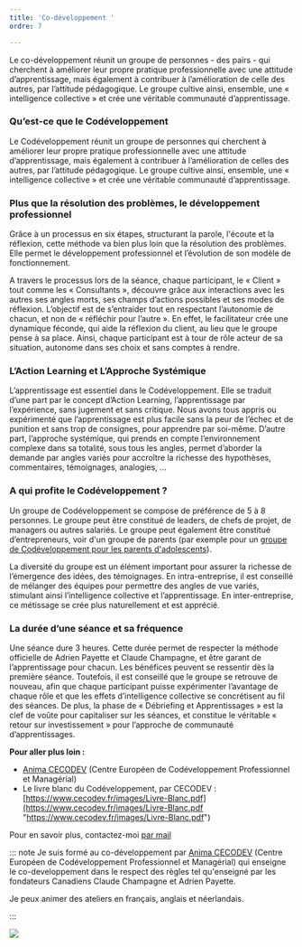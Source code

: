```yaml
---
title: 'Co-développement '
ordre: 7

---
```

Le co-développement réunit un groupe de personnes - des pairs - qui cherchent à améliorer leur propre pratique professionnelle avec une attitude d’apprentissage, mais également à contribuer à l’amélioration de celle des autres, par l’attitude pédagogique. Le groupe cultive ainsi, ensemble, une « intelligence collective » et crée une véritable communauté d’apprentissage.

### **Qu’est-ce que le Codéveloppement**

Le Codéveloppement réunit un groupe de personnes qui cherchent à améliorer leur propre pratique professionnelle avec une attitude d’apprentissage, mais également à contribuer à l’amélioration de celles des autres, par l’attitude pédagogique. Le groupe cultive ainsi, ensemble, une « intelligence collective » et crée une véritable communauté d’apprentissage.

### **Plus que la résolution des problèmes, le développement professionnel**

Grâce à un processus en six étapes, structurant la parole, l'écoute et la réflexion, cette méthode va bien plus loin que la résolution des problèmes. Elle permet le développement professionnel et l’évolution de son modèle de fonctionnement.

A travers le processus lors de la séance, chaque participant, le « Client » tout comme les « Consultants », découvre grâce aux interactions avec les autres ses angles morts, ses champs d’actions possibles et ses modes de réflexion. L’objectif est de s’entraider tout en respectant l’autonomie de chacun, et non de « réfléchir pour l’autre ». En effet, le facilitateur crée une dynamique féconde, qui aide la réflexion du client, au lieu que le groupe pense à sa place. Ainsi, chaque participant est à tour de rôle acteur de sa situation, autonome dans ses choix et sans comptes à rendre.

### **L’Action Learning et L’Approche Systémique**

L’apprentissage est essentiel dans le Codéveloppement. Elle se traduit d’une part par le concept d’Action Learning, l’apprentissage par l’expérience, sans jugement et sans critique. Nous avons tous appris ou expérimenté que l’apprentissage est plus facile sans la peur de l’échec et de punition et sans trop de consignes, pour apprendre par soi-même. D’autre part, l’approche systémique, qui prends en compte l’environnement complexe dans sa totalité, sous tous les angles, permet d’aborder la demande par angles variés pour accroître la richesse des hypothèses, commentaires, témoignages, analogies, …

### **A qui profite le Codéveloppement ?**

Un groupe de Codéveloppement se compose de préférence de 5 à 8 personnes. Le groupe peut être constitué de leaders, de chefs de projet, de managers ou autres salariés. Le groupe peut également être constitué d’entrepreneurs, voir d'un groupe de parents (par exemple pour un [groupe de Codéveloppement pour les parents d'adolescents]()). 

La diversité du groupe est un élément important pour assurer la richesse de l’émergence des idées, des témoignages. En intra-entreprise, il est conseillé de mélanger des équipes pour permettre des angles de vue variés, stimulant ainsi l’intelligence collective et l’apprentissage. En inter-entreprise, ce métissage se crée plus naturellement et est apprécié.

### **La durée d’une séance et sa fréquence**

Une séance dure 3 heures. Cette durée permet de respecter la méthode officielle de Adrien Payette et Claude Champagne, et être garant de l’apprentissage pour chacun. Les bénéfices peuvent se ressentir dès la première séance. Toutefois, il est conseillé que le groupe se retrouve de nouveau, afin que chaque participant puisse expérimenter l’avantage de chaque rôle et que les effets d’intelligence collective se concrétisent au fil des séances. De plus, la phase de « Débriefing et Apprentissages » est la clef de voûte pour capitaliser sur les séances, et constitue le véritable « retour sur investissement » pour l’approche de communauté d’apprentissages.

**Pour aller plus loin :**

* [Anima CECODEV](https://www.cecodev.fr/cecodev/le-centre-europeen-de-codeveloppement-professionnel-et-managerial) (Centre Européen de Codéveloppement Professionnel et Managérial)
* Le livre blanc du Codéveloppement, par CECODEV : [https://www.cecodev.fr/images/Livre-Blanc.pdf](https://www.cecodev.fr/images/Livre-Blanc.pdf "https://www.cecodev.fr/images/Livre-Blanc.pdf")

Pour en savoir plus, contactez-moi [par mail ](mailto:jacqueline@precious-prana.com)

::: note
Je suis formé au co-développement par [Anima CECODEV](https://www.cecodev.fr/cecodev/le-centre-europeen-de-codeveloppement-professionnel-et-managerial) (Centre Européen de Codéveloppement Professionnel et Managérial) qui enseigne le co-developpement dans le respect des règles tel qu'enseigné par les fondateurs Canadiens Claude Champagne et Adrien Payette.

Je peux animer des ateliers en français, anglais et néerlandais.

:::

![](/images/Canva-marekuliasz1.jpg)